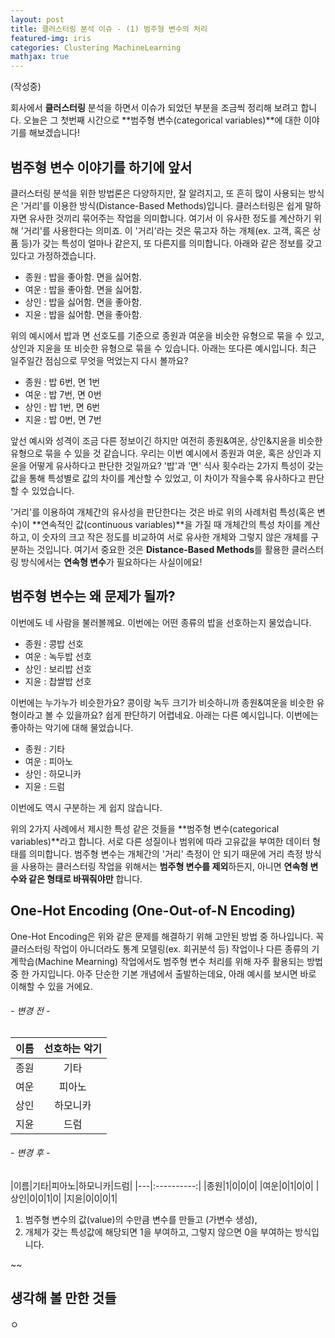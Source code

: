 ```yaml
---
layout: post
title: 클러스터링 분석 이슈 - (1) 범주형 변수의 처리
featured-img: iris
categories: Clustering MachineLearning 
mathjax: true
---
```


(작성중)

회사에서 **클러스터링** 분석을 하면서 이슈가 되었던 부분을 조금씩 정리해 보려고 합니다.
오늘은 그 첫번째 시간으로 **범주형 변수(categorical variables)**에 대한 이야기를 해보겠습니다!



## 범주형 변수 이야기를 하기에 앞서

클러스터링 분석을 위한 방법론은 다양하지만, 잘 알려지고, 또 흔히 많이 사용되는 방식은 '거리'를 이용한 방식(Distance-Based Methods)입니다. 클러스터링은 쉽게 말하자면 유사한 것끼리 묶어주는 작업을 의미합니다. 여기서 이 유사한 정도를 계산하기 위해 '거리'를 사용한다는 의미죠. 이 '거리'라는 것은 묶고자 하는 개체(ex. 고객, 혹은 상품 등)가 갖는 특성이 얼마나 같은지, 또 다른지를 의미합니다. 아래와 같은 정보를 갖고 있다고 가정하겠습니다.

- 종원 : 밥을 좋아함. 면을 싫어함.
- 여운 : 밥을 좋아함. 면을 싫어함.
- 상인 : 밥을 싫어함. 면을 좋아함.
- 지윤 : 밥을 싫어함. 면을 좋아함.

위의 예시에서 밥과 면 선호도를 기준으로 종원과 여운을 비슷한 유형으로 묶을 수 있고, 상인과 지윤을 또 비슷한 유형으로 묶을 수 있습니다.
아래는 또다른 예시입니다. 최근 일주일간 점심으로 무엇을 먹었는지 다시 볼까요?

- 종원 : 밥 6번, 면 1번
- 여운 : 밥 7번, 면 0번
- 상인 : 밥 1번, 면 6번
- 지윤 : 밥 0번, 면 7번 

앞선 예시와 성격이 조금 다른 정보이긴 하지만 여전히 종원&여운, 상인&지윤을 비슷한 유형으로 묶을 수 있을 것 같습니다. 우리는 이번 예시에서 종원과 여운, 혹은 상인과 지윤을 어떻게 유사하다고 판단한 것일까요? '밥'과 '면' 식사 횟수라는 2가지 특성이 갖는 값을 통해 특성별로 값의 차이를 계산할 수 있었고, 이 차이가 작을수록 유사하다고 판단할 수 있었습니다. 

'거리'를 이용하여 개체간의 유사성을 판단한다는 것은 바로 위의 사례처럼 특성(혹은 변수)이 **연속적인 값(continuous variables)**을 가질 때 개체간의 특성 차이를 계산하고, 이 숫자의 크고 작은 정도를 비교하여 서로 유사한 개체와 그렇지 않은 개체를 구분하는 것입니다. 여기서 중요한 것은 **Distance-Based Methods**를 활용한 클러스터링 방식에서는 **연속형 변수**가 필요하다는 사실이에요!



## 범주형 변수는 왜 문제가 될까?

이번에도 네 사람을 불러볼께요. 이번에는 어떤 종류의 밥을 선호하는지 물었습니다.

- 종원 : 콩밥 선호
- 여운 : 녹두밥 선호
- 상인 : 보리밥 선호
- 지윤 : 찹쌀밥 선호

이번에는 누가누가 비슷한가요? 콩이랑 녹두 크기가 비슷하니까 종원&여운을 비슷한 유형이라고 볼 수 있을까요? 쉽게 판단하기 어렵네요. 아래는 다른 예시입니다. 이번에는 좋아하는 악기에 대해 물었습니다.

- 종원 : 기타
- 여운 : 피아노
- 상인 : 하모니카
- 지윤 : 드럼

이번에도 역시 구분하는 게 쉽지 않습니다. 

위의 2가지 사례에서 제시한 특성 같은 것들을 **범주형 변수(categorical variables)**라고 합니다. 서로 다른 성질이나 범위에 따라 고유값을 부여한 데이터 형태를 의미합니다. 범주형 변수는 개체간의 '거리' 측정이 안 되기 때문에 거리 측정 방식을 사용하는 클러스터링 작업을 위해서는 **범주형 변수를 제외**하든지, 아니면 **연속형 변수와 같은 형태로 바꿔줘야만** 합니다. 



## One-Hot Encoding (One-Out-of-N Encoding)

One-Hot Encoding은 위와 같은 문제를 해결하기 위해 고안된 방법 중 하나입니다. 꼭 클러스터링 작업이 아니더라도 통계 모델링(ex. 회귀분석 등) 작업이나 다른 종류의 기계학습(Machine Mearning) 작업에서도 범주형 변수 처리를 위해 자주 활용되는 방법 중 한 가지입니다. 아주 단순한 기본 개념에서 출발하는데요, 아래 예시를 보시면 바로 이해할 수 있을 거에요.

###### - 변경 전 -
|이름|선호하는 악기|
|---|:----------:|
|종원|기타|
|여운|피아노|
|상인|하모니카|
|지윤|드럼|

###### - 변경 후 -
|이름|기타|피아노|하모니카|드럼|
|---|:----------:|
|종원|1|0|0|0|
|여운|0|1|0|0|
|상인|0|0|1|0|
|지윤|0|0|0|1|

1) 범주형 변수의 값(value)의 수만큼 변수를 만들고 (가변수 생성),
2) 개체가 갖는 특성값에 해당되면 1을 부여하고, 그렇지 않으면 0을 부여하는 방식입니다.

~~




## 생각해 볼 만한 것들







ㅇ